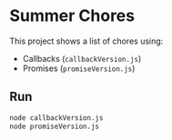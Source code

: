 # Summer Chores

This project shows a list of chores using:

- Callbacks (`callbackVersion.js`)
- Promises (`promiseVersion.js`)

## Run

```bash
node callbackVersion.js
node promiseVersion.js
